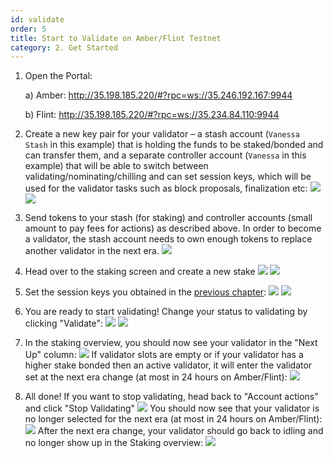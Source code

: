 ```yaml
---
id: validate
order: 5
title: Start to Validate on Amber/Flint Testnet
category: 2. Get Started
---
```


1. Open the Portal:

    a) Amber: http://35.198.185.220/#?rpc=ws://35.246.192.167:9944

    b) Flint: http://35.198.185.220/#?rpc=ws://35.234.84.110:9944

1. Create a new key pair for your validator – a stash account (`Vanessa Stash` in this example) that is holding the funds to be staked/bonded and can transfer them, and a separate controller account (`Vanessa` in this example) that will be able to switch between validating/nominating/chilling and can set session keys, which will be used for the validator tasks such as block proposals, finalization etc: ![](../../../src/images/chain/stash-account.png) ![](../../../src/images/chain/controller-account.png)

1. Send tokens to your stash (for staking) and controller accounts (small amount to pay fees for actions) as described above. In order to become a validator, the stash account needs to own enough tokens to replace another validator in the next era. ![](../../../src/images/chain/send-funds.png)


1. Head over to the staking screen and create a new stake ![](../../../src/images/chain/staking-screen.png) ![](../../../src/images/chain/new-stake.png)

1. Set the session keys you obtained in the [previous chapter](#Run-your-own-node-on-AmberFlint): ![](../../../src/images/chain/account-actions.png) ![](../../../src/images/chain/set-session-key.png)

1. You are ready to start validating! Change your status to validating by clicking "Validate": ![](../../../src/images/chain/account-actions-2.png) ![](../../../src/images/chain/status-validate.png)

1. In the staking overview, you should now see your validator in the "Next Up" column: ![](../../../src/images/chain/staking-overview.png) If validator slots are empty or if your validator has a higher stake bonded then an active validator, it will enter the validator set at the next era change (at most in 24 hours on Amber/Flint): ![](../../../src/images/chain/next-up.png)

1. All done! If you want to stop validating, head back to "Account actions" and click "Stop Validating" ![](../../../src/images/chain/stop-validating.png) You should now see that your validator is no longer selected for the next era (at most in 24 hours on Amber/Flint): ![](../../../src/images/chain/not-selected.png) After the next era change, your validator should go back to idling and no longer show up in the Staking overview: ![](../../../src/images/chain/idling.png)

